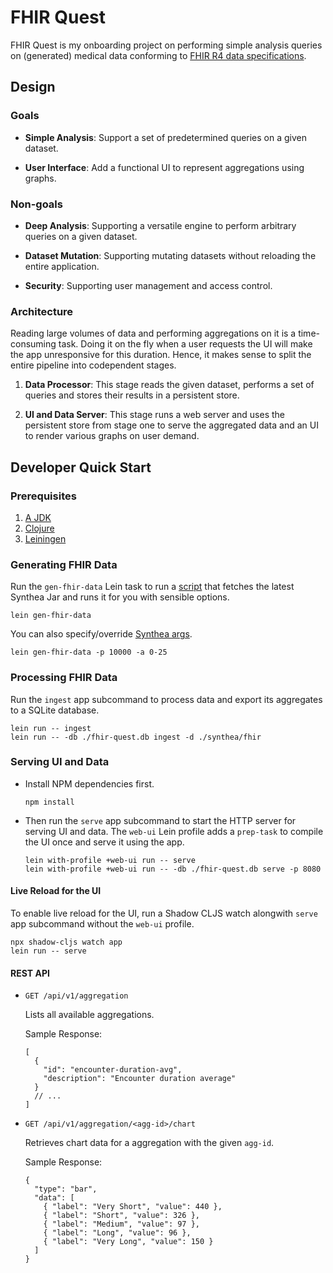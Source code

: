 # FHIR Quest

FHIR Quest is my onboarding project on performing simple analysis queries on
(generated) medical data conforming to [FHIR R4 data
specifications](http://hl7.org/fhir/R4/).

## Design

### Goals

- **Simple Analysis**: Support a set of predetermined queries on a given
  dataset.

- **User Interface**: Add a functional UI to represent aggregations using
  graphs.

### Non-goals

- **Deep Analysis**: Supporting a versatile engine to perform arbitrary queries
  on a given dataset.

- **Dataset Mutation**: Supporting mutating datasets without reloading the
  entire application.

- **Security**: Supporting user management and access control.

### Architecture

Reading large volumes of data and performing aggregations on it is a
time-consuming task. Doing it on the fly when a user requests the UI will make
the app unresponsive for this duration. Hence, it makes sense to split the
entire pipeline into codependent stages.

1. **Data Processor**: This stage reads the given dataset, performs a set of
   queries and stores their results in a persistent store.

2. **UI and Data Server**: This stage runs a web server and uses the persistent
   store from stage one to serve the aggregated data and an UI to render various
   graphs on user demand.

## Developer Quick Start

### Prerequisites

1. [A JDK](https://openjdk.org/)
2. [Clojure](https://clojure.org/guides/install_clojure)
3. [Leiningen](https://codeberg.org/leiningen/leiningen)

### Generating FHIR Data

Run the `gen-fhir-data` Lein task to run a [script](scripts/gen-fhir-data.sh)
that fetches the latest Synthea Jar and runs it for you with sensible options.

```console
lein gen-fhir-data
```

You can also specify/override [Synthea
args](https://github.com/synthetichealth/synthea/wiki/Basic-Setup-and-Running).

```console
lein gen-fhir-data -p 10000 -a 0-25
```

### Processing FHIR Data

Run the `ingest` app subcommand to process data and export its aggregates to
a SQLite database.

```console
lein run -- ingest
lein run -- -db ./fhir-quest.db ingest -d ./synthea/fhir
```

### Serving UI and Data

- Install NPM dependencies first.

  ```console
  npm install
  ```

- Then run the `serve` app subcommand to start the HTTP server for serving UI
  and data. The `web-ui` Lein profile adds a `prep-task` to compile the UI once
  and serve it using the app.

  ```console
  lein with-profile +web-ui run -- serve
  lein with-profile +web-ui run -- -db ./fhir-quest.db serve -p 8080
  ```

#### Live Reload for the UI

To enable live reload for the UI, run a Shadow CLJS watch alongwith `serve` app
subcommand without the `web-ui` profile.

```console
npx shadow-cljs watch app
lein run -- serve
```

#### REST API

- `GET /api/v1/aggregation`

  Lists all available aggregations.

  Sample Response:

  ```jsonc
  [
    {
      "id": "encounter-duration-avg",
      "description": "Encounter duration average"
    }
    // ...
  ]
  ```

- `GET /api/v1/aggregation/<agg-id>/chart`

  Retrieves chart data for a aggregation with the given `agg-id`.

  Sample Response:

  ```jsonc
  {
    "type": "bar",
    "data": [
      { "label": "Very Short", "value": 440 },
      { "label": "Short", "value": 326 },
      { "label": "Medium", "value": 97 },
      { "label": "Long", "value": 96 },
      { "label": "Very Long", "value": 150 }
    ]
  }
  ```
